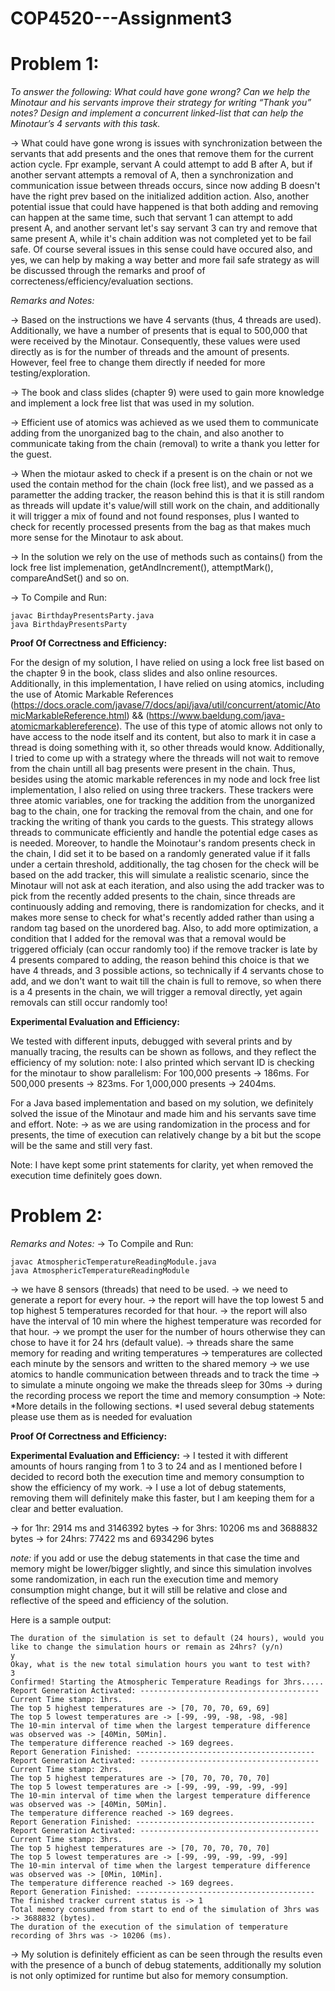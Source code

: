 # COP4520---Assignment3
# Problem 1:
*To answer the following: What could have gone wrong? Can we help the Minotaur and his servants improve their strategy for writing “Thank you” notes? Design and implement a concurrent linked-list that can help the Minotaur’s 4 servants with this task.* 

-> What could have gone wrong is issues with synchronization between the servants that add presents and the ones that remove them for the current action cycle. Fpr example, servant A could attempt to add B after A, but if another servant attempts a removal of A, then a synchronization and communication issue between threads occurs, since now adding B doesn't have the right prev based on the initialized addition action. Also, another potential issue that could have happened is that both adding and removing can happen at the same time, such that servant 1 can attempt to add present A, and another servant let's say servant 3 can try and remove that same present A, while it's chain addition was not completed yet to be fail safe. Of course several issues in this sense could have occured also, and yes, we can help by making a way better and more fail safe strategy as will be discussed through the remarks and proof of correcteness/efficiency/evaluation sections. 


*Remarks and Notes:*

-> Based on the instructions we have 4 servants (thus, 4 threads are used). Additionally, we have a number of presents that is equal to 500,000 that were received by the Minotaur. Consequently, these values were used directly as is for the number of threads and the amount of presents. However, feel free to change them directly if needed for more testing/exploration.

-> The book and class slides (chapter 9) were used to gain more knowledge and implement a lock free list that was used in my solution. 

-> Efficient use of atomics was achieved as we used them to communicate adding from the unorganized bag to the chain, and also another to communicate taking from the chain (removal) to write a thank you letter for the guest.

-> When the miotaur asked to check if a present is on the chain or not we used the contain method for the chain (lock free list), and we passed as a parametter the adding tracker, the reason behind this is that it is still random as threads will update it's value/will still work on the chain, and additionally it will trigger a mix of found and not found responses, plus I wanted to check for recently processed presents from the bag as that makes much more sense for the Minotaur to ask about.

-> In the solution we rely on the use of methods such as contains() from the lock free list implemenation, getAndIncrement(), attemptMark(), compareAndSet() and so on.

-> To Compile and Run: 
```
javac BirthdayPresentsParty.java 
java BirthdayPresentsParty 
``` 

**Proof Of Correctness and Efficiency:**

For the design of my solution, I have relied on using a lock free list based on the chapter 9 in the book, class slides and also online resources. Additionally, in this implementation, I have relied on using atomics, including the use of Atomic Markable References (https://docs.oracle.com/javase/7/docs/api/java/util/concurrent/atomic/AtomicMarkableReference.html) && (https://www.baeldung.com/java-atomicmarkablereference). The use of this type of atomic allows not only to have access to the node itself and its content, but also to mark it in case a thread is doing something with it, so other threads would know. Additionally, I tried to come up with a strategy where the threads will not wait to remove from the chain untill all bag presents were present in the chain. Thus, besides using the atomic markable references in my node and lock free list implementation, I also relied on using three trackers. These trackers were three atomic variables, one for tracking the addition from the unorganized bag to the chain, one for tracking the removal from the chain, and one for tracking the writing of thank you cards to the guests. This strategy allows threads to communicate efficiently and handle the potential edge cases as is needed. Moreover, to handle the Moinotaur's random presents check in the chain,  I did set it to be based on a randomly generated value if it falls under a certain threshold, additionally, the tag chosen for the check will be based on the add tracker, this will simulate a realistic scenario, since the Minotaur will not ask at each iteration, and also using the add tracker was to pick from the recently added presents to the chain, since threads are continuously adding and removing, there is randomization for checks, and it makes more sense to check for what's recently added rather than using a random tag based on the unordered bag. Also, to add more optimization, a condition that I added for the removal was that a removal would be triggered officialy (can occur randomly too) if the remove tracker is late by 4 presents compared to adding, the reason behind this choice is that we have 4 threads, and 3 possible actions, so technically if 4 servants chose to add, and we don't want to wait till the chain is full to remove, so when there is a 4 presents in the chain, we will trigger a removal directly, yet again removals can still occur randomly too!

**Experimental Evaluation and Efficiency:** 
 
We tested with different inputs, debugged with several prints and by manually tracing, the results can be shown as follows, and they reflect the efficiency of my solution: 
note: I also printed which servant ID is checking for the minotaur to show parallelism: 
For 100,000 presents -> 186ms. 
For 500,000 presents -> 823ms. 
For 1,000,000 presents -> 2404ms. 
 
For a Java based implementation and based on my solution, we definitely solved the issue of the Minotaur and made 
him and his servants save time and effort. 
Note: -> as we are using randomization in the process and for presents, the time of execution can relatively change 
by a bit but the scope will be the same and still very fast.

Note: I have kept some print statements for clarity, yet when removed the execution time definitely goes down. 


# Problem 2:

*Remarks and Notes:* 
-> To Compile and Run: 
```
javac AtmosphericTemperatureReadingModule.java 
java AtmosphericTemperatureReadingModule 
```  

-> we have 8 sensors (threads) that need to be used. 
-> we need to generate a report for every hour. 
-> the report will have the top lowest 5 and top highest 5 temperatures recorded for that hour. 
-> the report will also have the interval of 10 min where the highest temperature was recorded for that hour. 
-> we prompt the user for the number of hours otherwise they can chose to have it for 24 hrs (default value).
-> threads share the same memory for reading and writing temperatures
-> temperatures are collected each minute by the sensors and written to the shared memory
-> we use atomics to handle communication between threads and to track the time
-> to simulate a minute ongoing we make the threads sleep for 30ms
-> during the recording process we report the time and memory consumption
-> Note: 
*More details in the following sections.
*I used several debug statements please use them as is needed for evaluation

**Proof Of Correctness and Efficiency:** 


**Experimental Evaluation and Efficiency:** 
-> I tested it with different amounts of hours ranging from 1 to 3 to 24 and as I mentioned before I decided to record both the execution time and memory consumption to show the efficiency of my work. 
-> I use a lot of debug statements, removing them will definitely make this faster, but I am keeping them for a clear and better evaluation. 

-> for 1hr: 2914 ms and 3146392 bytes
-> for 3hrs: 10206 ms and 3688832 bytes
-> for 24hrs: 77422 ms and 6934296 bytes 

*note:* if you add or use the debug statements in that case the time and memory might be lower/bigger slightly, and since this simulation involves some randomization, in each run the execution time and memory consumption might change, but it will still be relative and close and reflective of the speed and efficiency of the solution.  
 
Here is a sample output: 
```
The duration of the simulation is set to default (24 hours), would you like to change the simulation hours or remain as 24hrs? (y/n)
y
Okay, what is the new total simulation hours you want to test with? 
3
Confirmed! Starting the Atmospheric Temperature Readings for 3hrs.....
Report Generation Activated: ----------------------------------------
Current Time stamp: 1hrs.
The top 5 highest temperatures are -> [70, 70, 70, 69, 69]
The top 5 lowest temperatures are -> [-99, -99, -98, -98, -98]
The 10-min interval of time when the largest temperature difference was observed was -> [40Min, 50Min].
The temperature difference reached -> 169 degrees.
Report Generation Finished: ----------------------------------------
Report Generation Activated: ----------------------------------------
Current Time stamp: 2hrs.
The top 5 highest temperatures are -> [70, 70, 70, 70, 70]
The top 5 lowest temperatures are -> [-99, -99, -99, -99, -99]
The 10-min interval of time when the largest temperature difference was observed was -> [40Min, 50Min].
The temperature difference reached -> 169 degrees.
Report Generation Finished: ----------------------------------------
Report Generation Activated: ----------------------------------------
Current Time stamp: 3hrs.
The top 5 highest temperatures are -> [70, 70, 70, 70, 70]
The top 5 lowest temperatures are -> [-99, -99, -99, -99, -99]
The 10-min interval of time when the largest temperature difference was observed was -> [0Min, 10Min].
The temperature difference reached -> 169 degrees.
Report Generation Finished: ----------------------------------------
The finished tracker current status is -> 1
Total memory consumed from start to end of the simulation of 3hrs was -> 3688832 (bytes).
The duration of the execution of the simulation of temperature recording of 3hrs was -> 10206 (ms).
``` 

-> My solution is definitely efficient as can be seen through the results even with the presence of a bunch of debug statements, additionally my solution is not only optimized for runtime but also for memory consumption. 

 
